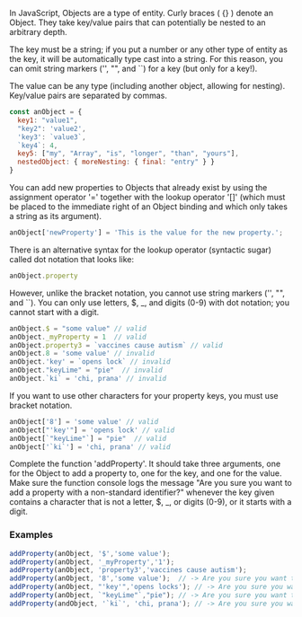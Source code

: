 In JavaScript, Objects are a type of entity. Curly braces ( {} ) denote an Object. They take key/value pairs that can potentially be nested to an arbitrary depth.

The key must be a string; if you put a number or any other type of entity as the key, it will be automatically type cast into a string. For this reason, you can omit string markers ('', "", and \`\`) for a key (but only for a key!).

The value can be any type (including another object, allowing for nesting). Key/value pairs are separated by commas.

```js
const anObject = {
  key1: "value1",
  "key2": 'value2',
  'key3': `value3`,
  `key4`: 4,
  key5: ["my", "Array", "is", "longer", "than", "yours"],
  nestedObject: { moreNesting: { final: "entry" } }
}
```

You can add new properties to Objects that already exist by using the assignment operator '=' together with the lookup operator '[]' (which must be placed to the immediate right of an Object binding and which only takes a string as its argument).

```js
anObject['newProperty'] = 'This is the value for the new property.';
```

There is an alternative syntax for the lookup operator (syntactic sugar) called dot notation that looks like:

```js
anObject.property
```

However, unlike the bracket notation, you cannot use string markers ('', "", and \`\`). You can only use letters, $, \_, and digits (0-9) with dot notation; you cannot start with a digit.

```js
anObject.$ = "some value" // valid
anObject._myProperty = 1  // valid
anObject.property3 = `vaccines cause autism` // valid
anObject.8 = 'some value' // invalid
anObject.'key' = `opens lock` // invalid
anObject."keyLime" = "pie"  // invalid
anObject.`ki` = 'chi, prana' // invalid
```

If you want to use other characters for your property keys, you must use bracket notation.

```js
anObject['8'] = 'some value' // valid
anObject["'key'"] = 'opens lock' // valid
anObject[`"keyLime"`] = "pie"  // valid
anObject['`ki`'] = 'chi, prana' // valid
```

Complete the function 'addProperty'. It should take three arguments, one for the Object to add a property to, one for the key, and one for the value. Make sure the function console logs the message "Are you sure you want to add a property with a non-standard identifier?" whenever the key given contains a character that is not a letter, $, \_, or digits (0-9), or it starts with a digit.

### Examples
```js
addProperty(anObject, '$','some value');
addProperty(anObject, '_myProperty','1');
addProperty(anObject, 'property3','vaccines cause autism');
addProperty(anObject, '8','some value');  // -> Are you sure you want to add a property with a non-standard identifier?
addProperty(anObject, "'key'",'opens locks'); // -> Are you sure you want to add a property with a non-standard identifier?
addProperty(anObject, `"keyLime"`,"pie"); // -> Are you sure you want to add a property with a non-standard identifier?
addProperty(andObject, '`ki`', 'chi, prana'); // -> Are you sure you want to add a property with a non-standard identifier?
```
